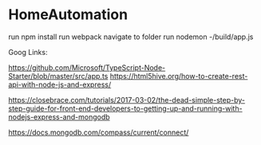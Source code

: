 # HomeAutomation

run npm install
run webpack
navigate to folder
run nodemon -/build/app.js

Goog Links:

https://github.com/Microsoft/TypeScript-Node-Starter/blob/master/src/app.ts
https://html5hive.org/how-to-create-rest-api-with-node-js-and-express/

https://closebrace.com/tutorials/2017-03-02/the-dead-simple-step-by-step-guide-for-front-end-developers-to-getting-up-and-running-with-nodejs-express-and-mongodb

https://docs.mongodb.com/compass/current/connect/
